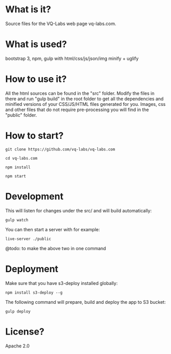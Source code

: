 # What is it?
Source files for the VQ-Labs web page vq-labs.com.

# What is used?
bootstrap 3, npm, gulp with html/css/js/json/img minify + uglify

# How to use it?
All the html sources can be found in the "src" folder. Modify the files in there and run "gulp build" in the root folder to get all the dependencies and minified versions of your CSS/JS/HTML files generated for you.
Images, css and other files that do not require pre-processing you will find in the "public" folder.

# How to start?
```
git clone https://github.com/vq-labs/vq-labs.com 

cd vq-labs.com

npm install

npm start
```
# Development
This will listen for changes under the src/ and will build automatically:
```
gulp watch
```

You can then start a server with for example:
```
live-server ./public
```

@todo: to make the above two in one command

# Deployment
Make sure that you have s3-deploy installed globally:
```
npm install s3-deploy --g
```

The following command will prepare, build and deploy the app to S3 bucket:
```
gulp deploy
```

# License?
Apache 2.0